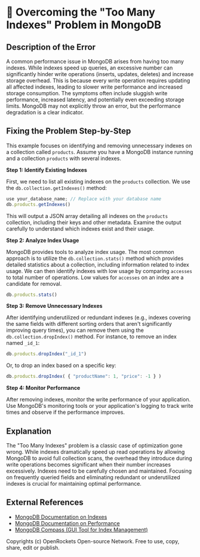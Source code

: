 # 🐞 Overcoming the "Too Many Indexes" Problem in MongoDB


## Description of the Error

A common performance issue in MongoDB arises from having too many indexes.  While indexes speed up queries, an excessive number can significantly hinder write operations (inserts, updates, deletes) and increase storage overhead.  This is because every write operation requires updating all affected indexes, leading to slower write performance and increased storage consumption.  The symptoms often include sluggish write performance, increased latency, and potentially even exceeding storage limits.  MongoDB may not explicitly throw an error, but the performance degradation is a clear indicator.


## Fixing the Problem Step-by-Step

This example focuses on identifying and removing unnecessary indexes on a collection called `products`.  Assume you have a MongoDB instance running and a collection `products` with several indexes.


**Step 1: Identify Existing Indexes**

First, we need to list all existing indexes on the `products` collection.  We use the `db.collection.getIndexes()` method:

```javascript
use your_database_name; // Replace with your database name
db.products.getIndexes()
```

This will output a JSON array detailing all indexes on the `products` collection, including their keys and other metadata.  Examine the output carefully to understand which indexes exist and their usage.


**Step 2: Analyze Index Usage**

MongoDB provides tools to analyze index usage.  The most common approach is to utilize the `db.collection.stats()` method which provides detailed statistics about a collection, including information related to index usage.  We can then identify indexes with low usage by comparing `accesses` to total number of operations.  Low values for `accesses` on an index are a candidate for removal.

```javascript
db.products.stats()
```


**Step 3: Remove Unnecessary Indexes**

After identifying underutilized or redundant indexes (e.g., indexes covering the same fields with different sorting orders that aren't significantly improving query times), you can remove them using the `db.collection.dropIndex()` method.  For instance, to remove an index named `_id_1`:

```javascript
db.products.dropIndex("_id_1")
```

Or, to drop an index based on a specific key:

```javascript
db.products.dropIndex( { "productName": 1, "price": -1 } )
```

**Step 4: Monitor Performance**

After removing indexes, monitor the write performance of your application.  Use MongoDB's monitoring tools or your application's logging to track write times and observe if the performance improves.


## Explanation

The "Too Many Indexes" problem is a classic case of optimization gone wrong.  While indexes dramatically speed up read operations by allowing MongoDB to avoid full collection scans, the overhead they introduce during write operations becomes significant when their number increases excessively.  Indexes need to be carefully chosen and maintained.  Focusing on frequently queried fields and eliminating redundant or underutilized indexes is crucial for maintaining optimal performance.


## External References

* [MongoDB Documentation on Indexes](https://www.mongodb.com/docs/manual/indexes/)
* [MongoDB Documentation on Performance](https://www.mongodb.com/docs/manual/administration/performance/)
* [MongoDB Compass (GUI Tool for Index Management)](https://www.mongodb.com/products/compass)


Copyrights (c) OpenRockets Open-source Network. Free to use, copy, share, edit or publish.

